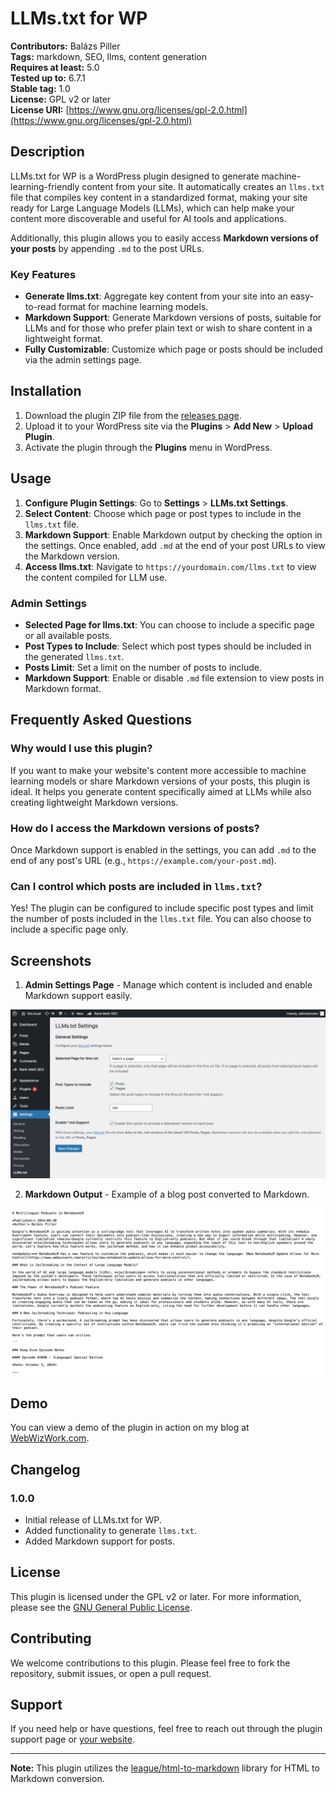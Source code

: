 # LLMs.txt for WP

**Contributors:** Balázs Piller\
**Tags:** markdown, SEO, llms, content generation\
**Requires at least:** 5.0\
**Tested up to:** 6.7.1\
**Stable tag:** 1.0\
**License:** GPL v2 or later\
**License URI:** [https://www.gnu.org/licenses/gpl-2.0.html](https://www.gnu.org/licenses/gpl-2.0.html)

## Description

LLMs.txt for WP is a WordPress plugin designed to generate machine-learning-friendly content from your site. It automatically creates an `llms.txt` file that compiles key content in a standardized format, making your site ready for Large Language Models (LLMs), which can help make your content more discoverable and useful for AI tools and applications.

Additionally, this plugin allows you to easily access **Markdown versions of your posts** by appending `.md` to the post URLs.

### Key Features

- **Generate llms.txt**: Aggregate key content from your site into an easy-to-read format for machine learning models.
- **Markdown Support**: Generate Markdown versions of posts, suitable for LLMs and for those who prefer plain text or wish to share content in a lightweight format.
- **Fully Customizable**: Customize which page or posts should be included via the admin settings page.

## Installation

1. Download the plugin ZIP file from the [releases page](https://github.com/WP-Autoplugin/llms-txt-for-wp/releases).
2. Upload it to your WordPress site via the **Plugins** > **Add New** > **Upload Plugin**.
3. Activate the plugin through the **Plugins** menu in WordPress.

## Usage

1. **Configure Plugin Settings**: Go to **Settings** > **LLMs.txt Settings**.
2. **Select Content**: Choose which page or post types to include in the `llms.txt` file.
3. **Markdown Support**: Enable Markdown output by checking the option in the settings. Once enabled, add `.md` at the end of your post URLs to view the Markdown version.
4. **Access llms.txt**: Navigate to `https://yourdomain.com/llms.txt` to view the content compiled for LLM use.

### Admin Settings

- **Selected Page for llms.txt**: You can choose to include a specific page or all available posts.
- **Post Types to Include**: Select which post types should be included in the generated `llms.txt`.
- **Posts Limit**: Set a limit on the number of posts to include.
- **Markdown Support**: Enable or disable `.md` file extension to view posts in Markdown format.

## Frequently Asked Questions

### Why would I use this plugin?

If you want to make your website's content more accessible to machine learning models or share Markdown versions of your posts, this plugin is ideal. It helps you generate content specifically aimed at LLMs while also creating lightweight Markdown versions.

### How do I access the Markdown versions of posts?

Once Markdown support is enabled in the settings, you can add `.md` to the end of any post's URL (e.g., `https://example.com/your-post.md`).

### Can I control which posts are included in `llms.txt`?

Yes! The plugin can be configured to include specific post types and limit the number of posts included in the `llms.txt` file. You can also choose to include a specific page only.

## Screenshots

1. **Admin Settings Page** - Manage which content is included and enable Markdown support easily.

![Admin Settings Page](assets/screenshot-1.png)

2. **Markdown Output** - Example of a blog post converted to Markdown.

![Markdown Output](assets/screenshot-2.png)

## Demo

You can view a demo of the plugin in action on my blog at [WebWizWork.com](https://www.webwizwork.com/llms.txt).

## Changelog

### 1.0.0

- Initial release of LLMs.txt for WP.
- Added functionality to generate `llms.txt`.
- Added Markdown support for posts.

## License

This plugin is licensed under the GPL v2 or later. For more information, please see the [GNU General Public License](https://www.gnu.org/licenses/gpl-2.0.html).

## Contributing

We welcome contributions to this plugin. Please feel free to fork the repository, submit issues, or open a pull request.

## Support

If you need help or have questions, feel free to reach out through the plugin support page or [your website](https://example.com).

---

**Note:** This plugin utilizes the [league/html-to-markdown](https://github.com/thephpleague/html-to-markdown) library for HTML to Markdown conversion.
